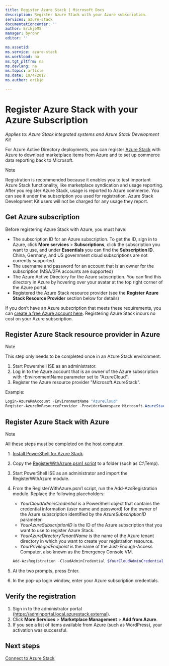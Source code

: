 ```yaml
---
title: Register Azure Stack | Microsoft Docs
description: Register Azure Stack with your Azure subscription.
services: azure-stack
documentationcenter: ''
author: ErikjeMS
manager: byronr
editor: ''

ms.assetid: 
ms.service: azure-stack
ms.workload: na
ms.tgt_pltfrm: na
ms.devlang: na
ms.topic: article
ms.date: 10/4/2017
ms.author: erikje

---
```

# Register Azure Stack with your Azure Subscription

*Applies to: Azure Stack integrated systems and Azure Stack Development Kit*

For Azure Active Directory deployments, you can register [Azure Stack](azure-stack-poc.md) with Azure to download marketplace items from Azure and to set up commerce data reporting back to Microsoft. 

> [!NOTE]
>Registration is recommended because it enables you to test important Azure Stack functionality, like marketplace syndication and usage reporting. After you register Azure Stack, usage is reported to Azure commerce. You can see it under the subscription you used for registration. Azure Stack Development Kit users will not be charged for any usage they report.
>


## Get Azure subscription

Before registering Azure Stack with Azure, you must have:

- The subscription ID for an Azure subscription. To get the ID, sign in to Azure, click **More services** > **Subscriptions**, click the subscription you want to use, and under **Essentials** you can find the **Subscription ID**. China, Germany, and US government cloud subscriptions are not currently supported.
- The username and password for an account that is an owner for the subscription (MSA/2FA accounts are supported)
- The Azure Active Directory for the Azure subscription. You can find this directory in Azure by hovering over your avatar at the top right corner of the Azure portal. 
- Registered the Azure Stack resource provider (see the **Register Azure Stack Resource Provider** section below for details)

If you don’t have an Azure subscription that meets these requirements, you can [create a free Azure account here](https://azure.microsoft.com/en-us/free/?b=17.06). Registering Azure Stack incurs no cost on your Azure subscription.



## Register Azure Stack resource provider in Azure
> [!NOTE] 
> This step only needs to be completed once in an Azure Stack environment.
>

1. Start Powershell ISE as an administrator.
2. Log in to the Azure account that is an owner of the Azure subscription with -EnvironmentName parameter set to "AzureCloud".
3. Register the Azure resource provider "Microsoft.AzureStack".

Example: 
```Powershell
Login-AzureRmAccount -EnvironmentName "AzureCloud"
Register-AzureRmResourceProvider -ProviderNamespace Microsoft.AzureStack -Force
```


## Register Azure Stack with Azure

> [!NOTE]
>All these steps must be completed on the host computer.
>

1. [Install PowerShell for Azure Stack](azure-stack-powershell-install.md). 
2. Copy the [RegisterWithAzure.psm1 script](https://go.microsoft.com/fwlink/?linkid=842959) to a folder (such as C:\Temp).
3. Start PowerShell ISE as an administrator and import the RegisterWithAzure module.    
4. From the RegisterWithAzure.psm1 script, run the Add-AzsRegistration module. Replace the following placeholders: 
    - *YourCloudAdminCredential* is a PowerShell object that contains the credential information (user name and password) for the owner of the Azure subscription identified by the *AzureSubscriptionID* parameter.
    - *YourAzureSubscriptionID* is the ID of the Azure subscription that you want to use to register Azure Stack.
    - *YourAzureDirectoryTenantName* is the name of the Azure tenant directory in which you want to create your registration resource.
    - *YourPrivilegedEndpoint* is the name of the Just-Enough-Access Computer, also known as the Emergency Console VM.

    ```powershell
    Add-AzsRegistration -CloudAdminCredential $YourCloudAdminCredential -AzureDirectoryTenantName $YourAzureDirectoryTenantName  -AzureSubscriptionId $YourAzureSubscriptionId -PrivilegedEndpoint $YourPrivilegedEndpoint -BillingModel Development 
    ```
 
5. At the two prompts, press Enter.
6. In the pop-up login window, enter your Azure subscription credentials.



## Verify the registration

1. Sign in to the administrator portal (https://adminportal.local.azurestack.external).
2. Click **More Services** > **Marketplace Management** > **Add from Azure**.
3. If you see a list of items available from Azure (such as WordPress), your activation was successful.

## Next steps

[Connect to Azure Stack](azure-stack-connect-azure-stack.md)

